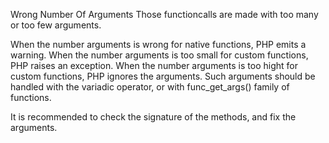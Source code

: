 Wrong Number Of Arguments
Those functioncalls are made with too many or too few arguments. 

When the number arguments is wrong for native functions, PHP emits a warning. 
When the number arguments is too small for custom functions, PHP raises an exception. 
When the number arguments is too hight for custom functions, PHP ignores the arguments. Such arguments should be handled with the variadic operator, or with func_get_args() family of functions.

<?php

echo strtoupper('This function is', 'ignoring arguments');
//Warning: strtoupper() expects exactly 1 parameter, 2 given in Command line code on line 1

echo strtoupper();
//Warning: strtoupper() expects exactly 1 parameter, 0 given in Command line code on line 1

function foo($argument) {}
echo foo();
//Fatal error: Uncaught ArgumentCountError: Too few arguments to function foo(), 0 passed in /Users/famille/Desktop/analyzeG3/test.php on line 10 and exactly 1 expected in /Users/famille/Desktop/analyzeG3/test.php:3

echo foo('This function is', 'ignoring arguments');

?>

It is recommended to check the signature of the methods, and fix the arguments. 